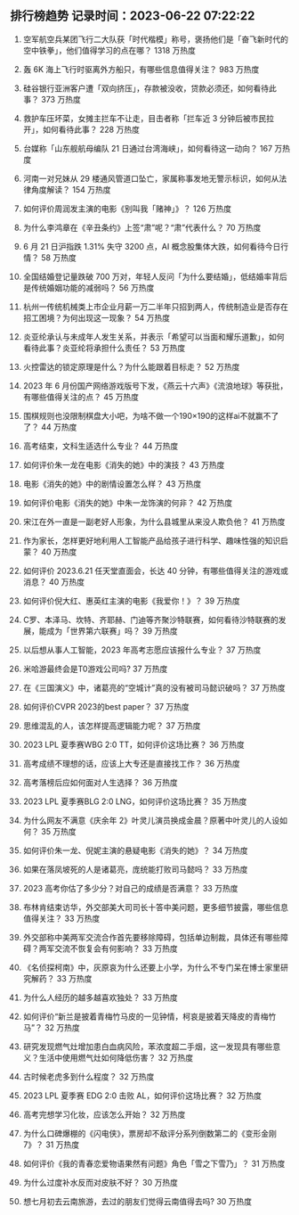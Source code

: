 
## 排行榜趋势 记录时间：2023-06-22 07:22:22
  
  1. 空军航空兵某团飞行二大队获「时代楷模」称号，褒扬他们是「奋飞新时代的空中铁拳」，他们值得学习的点在哪？ 1318 万热度
    
  2. 轰 6K 海上飞行时驱离外方船只，有哪些信息值得关注？ 983 万热度
    
  3. 硅谷银行亚洲客户遭「双向挤压」，存款被没收，贷款必须还，如何看待此事？ 373 万热度
    
  4. 救护车压坏菜，女摊主拦车不让走，目击者称「拦车近 3 分钟后被市民拉开」，如何看待此事？ 228 万热度
    
  5. 台媒称「山东舰航母编队 21 日通过台湾海峡」，如何看待这一动向？ 167 万热度
    
  6. 河南一对兄妹从 29 楼通风管道口坠亡，家属称事发地无警示标识，如何从法律角度解读？ 154 万热度
    
  7. 如何评价周润发主演的电影《别叫我「赌神」》？ 126 万热度
    
  8. 为什么李鸿章在《辛丑条约》上签“肃”呢？“肃”代表什么？ 70 万热度
    
  9. 6 月 21 日沪指跌 1.31% 失守 3200 点，AI 概念股集体大跌，如何看待今日行情？ 58 万热度
    
  10. 全国结婚登记量跌破 700 万对，年轻人反问「为什么要结婚」，低结婚率背后是传统婚姻功能的减弱吗？ 56 万热度
    
  11. 杭州一传统机械类上市企业月薪一万二半年只招到两人，传统制造业是否存在招工困境？为何出现这一现象？ 54 万热度
    
  12. 炎亚纶承认与未成年人发生关系，并表示「希望可以当面和耀乐道歉」，如何看待此事？炎亚纶将承担什么责任？ 53 万热度
    
  13. 火控雷达的锁定原理是什么？为什么能跟着目标走？ 52 万热度
    
  14. 2023 年 6 月份国产网络游戏版号下发，《燕云十六声》《流浪地球》等获批，有哪些值得关注的点？ 45 万热度
    
  15. 围棋规则也没限制棋盘大小吧，为啥不做一个190×190的这样ai不就赢不了了？ 44 万热度
    
  16. 高考结束，文科生适选什么专业？ 44 万热度
    
  17. 如何评价朱一龙在电影《消失的她》中的演技？ 43 万热度
    
  18. 电影《消失的她》中的剧情设置怎么样？ 43 万热度
    
  19. 如何评价电影《消失的她》中朱一龙饰演的何非？ 42 万热度
    
  20. 宋江在外一直是一副老好人形象，为什么县城里从来没人欺负他？ 41 万热度
    
  21. 作为家长，怎样更好地利用人工智能产品给孩子进行科学、趣味性强的知识启蒙？ 40 万热度
    
  22. 如何评价 2023.6.21 任天堂直面会，长达 40 分钟，有哪些值得关注的游戏或消息？ 40 万热度
    
  23. 如何评价倪大红、惠英红主演的电影《我爱你！》？ 39 万热度
    
  24. C罗、本泽马、坎特、齐耶赫、门迪等齐聚沙特联赛，如何看待沙特联赛的发展，能成为「世界第六联赛」吗？ 39 万热度
    
  25. 以后想从事人工智能，2023 年高考志愿应该报什么专业？ 37 万热度
    
  26. 米哈游最终会是T0游戏公司吗? 37 万热度
    
  27. 在《三国演义》中，诸葛亮的“空城计”真的没有被司马懿识破吗？ 37 万热度
    
  28. 如何评价CVPR 2023的best paper？ 37 万热度
    
  29. 思维混乱的人，该怎样提高逻辑能力呢？ 37 万热度
    
  30. 2023 LPL 夏季赛WBG 2:0 TT，如何评价这场比赛？ 36 万热度
    
  31. 高考成绩不理想的话，应该上大专还是直接找工作？ 36 万热度
    
  32. 高考落榜后应如何面对人生选择？ 36 万热度
    
  33. 2023 LPL 夏季赛BLG 2:0 LNG，如何评价这场比赛？ 35 万热度
    
  34. 为什么网友不满意《庆余年 2》叶灵儿演员换成金晨？原著中叶灵儿的人设如何？ 35 万热度
    
  35. 如何评价朱一龙、倪妮主演的悬疑电影《消失的她》？ 34 万热度
    
  36. 如果在落凤坡死的人是诸葛亮，庞统能打败司马懿吗？ 33 万热度
    
  37. 2023 高考你估了多少分？对自己的成绩是否满意？ 33 万热度
    
  38. 布林肯结束访华，外交部美大司司长十答中美问题，更多细节披露，哪些信息值得关注？ 33 万热度
    
  39. 外交部称中美两军交流合作首先要移除障碍，包括单边制裁，具体还有哪些障碍？两军交流不恢复会有何影响？ 33 万热度
    
  40. 《名侦探柯南》中，灰原哀为什么还要上小学，为什么不专门呆在博士家里研究解药？ 33 万热度
    
  41. 为什么人经历的越多越喜欢独处？ 33 万热度
    
  42. 如何评价“新兰是披着青梅竹马皮的一见钟情，柯哀是披着天降皮的青梅竹马”？ 32 万热度
    
  43. 研究发现燃气灶增加患白血病风险，苯浓度超二手烟，这一发现具有哪些意义？生活中使用燃气灶如何降低伤害？ 32 万热度
    
  44. 古时候老虎多到什么程度？ 32 万热度
    
  45. 2023 LPL 夏季赛 EDG 2:0 击败 AL，如何评价这场比赛？ 32 万热度
    
  46. 高考完想学习化妆，应该怎么开始？ 32 万热度
    
  47. 为什么口碑爆棚的《闪电侠》，票房却不敌评分系列倒数第二的《变形金刚 7》？ 31 万热度
    
  48. 如何评价《我的青春恋爱物语果然有问题》角色「雪之下雪乃」？ 31 万热度
    
  49. 为什么过度补水反而对皮肤不好？ 30 万热度
    
  50. 想七月初去云南旅游，去过的朋友们觉得云南值得去吗? 30 万热度
    